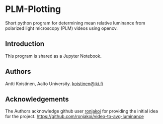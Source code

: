 # PLM-Plotting
Short python program for determining mean relative luminance from polarized light microscopy (PLM) videos using opencv.

## Introduction
This program is shared as a Jupyter Notebook.

## Authors
Antti Koistinen, Aalto University. <koistinen@iki.fi>

## Acknowledgements
The Authors acknowledge github user [ronjakoi](https://github.com/ronjakoi/) for providing the initial idea for the project. <https://github.com/ronjakoi/video-to-avg-luminance>
